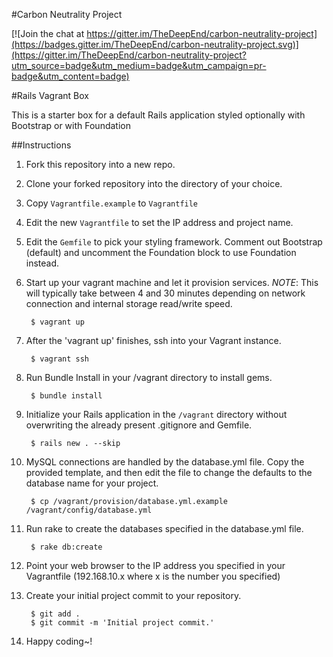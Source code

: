 #Carbon Neutrality Project

[![Join the chat at https://gitter.im/TheDeepEnd/carbon-neutrality-project](https://badges.gitter.im/TheDeepEnd/carbon-neutrality-project.svg)](https://gitter.im/TheDeepEnd/carbon-neutrality-project?utm_source=badge&utm_medium=badge&utm_campaign=pr-badge&utm_content=badge)

#Rails Vagrant Box

This is a starter box for a default Rails application styled optionally with Bootstrap or with Foundation

##Instructions


1. Fork this repository into a new repo.

1. Clone your forked repository into the directory of your choice.

1. Copy `Vagrantfile.example` to `Vagrantfile`

1. Edit the new `Vagrantfile` to set the IP address and project name.

1. Edit the `Gemfile` to pick your styling framework. Comment out Bootstrap (default) and uncomment the Foundation block to use Foundation instead.

1. Start up your vagrant machine and let it provision services.  _NOTE_: This will typically take between 4 and 30 minutes depending on network connection and internal storage read/write speed.

        $ vagrant up

1. After the 'vagrant up' finishes, ssh into your Vagrant instance.

        $ vagrant ssh

1. Run Bundle Install in your /vagrant directory to install gems.

        $ bundle install

1. Initialize your Rails application in the `/vagrant` directory without overwriting the already present .gitignore and Gemfile.

        $ rails new . --skip

1. MySQL connections are handled by the database.yml file. Copy the provided template, and then edit the file to change the defaults to the database name for your project.

        $ cp /vagrant/provision/database.yml.example /vagrant/config/database.yml

1. Run rake to create the databases specified in the database.yml file.

        $ rake db:create

1. Point your web browser to the IP address you specified in your Vagrantfile (192.168.10.x where x is the number you specified)

1. Create your initial project commit to your repository.

        $ git add .
        $ git commit -m 'Initial project commit.'

1. Happy coding~!
